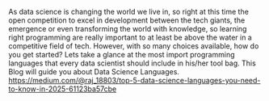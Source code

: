 As data science is changing the world we live in, so right at this time the open competition to excel in development between the tech giants, the emergence or even transforming the world with knowledge, so learning right programming are really important to at least be above the water in a competitive field of tech. However, with so many choices available, how do you get started? Lets take a glance at the most import programming languages that every data scientist should include in his/her tool bag.
This Blog will guide you about Data Science Languages.
https://medium.com/@raj_18803/top-5-data-science-languages-you-need-to-know-in-2025-61123ba57cbe
